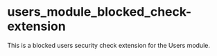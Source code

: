 users_module_blocked_check-extension
====================================

This is a blocked users security check extension for the Users module.
